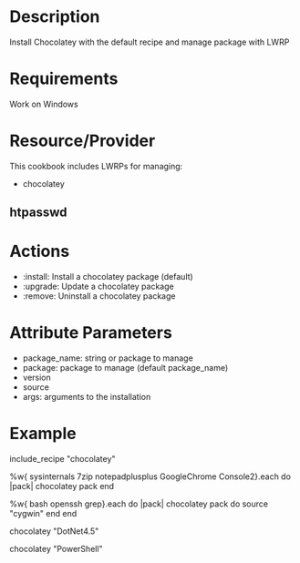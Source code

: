 Description
===========

Install Chocolatey with the default recipe and manage package with LWRP

Requirements
============

Work on Windows

Resource/Provider
=================

This cookbook includes LWRPs for managing:
* chocolatey

htpasswd
--------

# Actions

- :install: Install a chocolatey package (default)
- :upgrade: Update a chocolatey package
- :remove: Uninstall a chocolatey package

# Attribute Parameters

- package_name: string or package to manage
- package: package to manage (default package_name)
- version
- source
- args: arguments to the installation


# Example

include_recipe "chocolatey"

%w{ sysinternals 7zip notepadplusplus GoogleChrome Console2}.each do |pack|
  chocolatey pack
end

%w{ bash openssh grep}.each do |pack|
  chocolatey pack do
    source "cygwin"
  end
end


chocolatey "DotNet4.5"

chocolatey "PowerShell"
